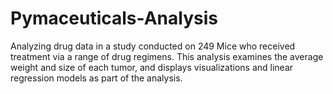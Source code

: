 # Pymaceuticals-Analysis
Analyzing drug data in a study conducted on 249 Mice who received treatment via a range of drug regimens. This analysis examines the average weight and size of each tumor, and displays visualizations and linear regression models as part of the analysis. 
